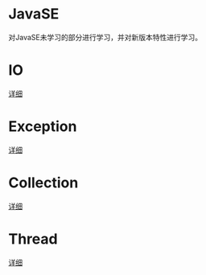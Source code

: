 # JavaSE
对JavaSE未学习的部分进行学习，并对新版本特性进行学习。

# IO

[详细](IO/IO.md)

# Exception

[详细](Exception/Exception.md)

# Collection

[详细](Collection/Collection.md)

# Thread

[详细](Thread/Thread.md)